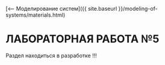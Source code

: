 [⟵ Моделирование систем]({{ site.baseurl }}/modeling-of-systems/materials.html)

# ЛАБОРАТОРНАЯ РАБОТА №5

Раздел находиться в разработке !!!
